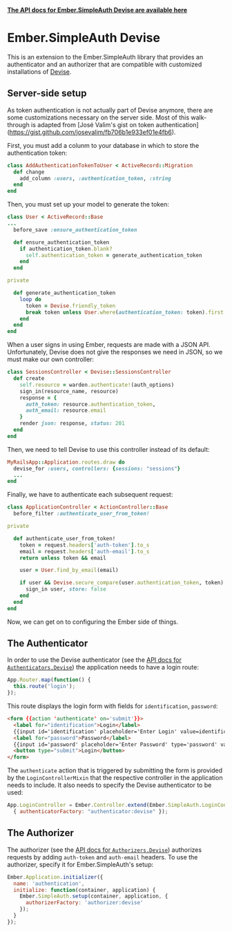 __[The API docs for Ember.SimpleAuth Devise are available here](http://ember-simple-auth.simplabs.com/ember-simple-auth-devise-api-docs.html)__

# Ember.SimpleAuth Devise

This is an extension to the Ember.SimpleAuth library that provides an
authenticator and an authorizer that are compatible with customized
installations of [Devise](https://github.com/plataformatec/devise).

## Server-side setup

As token authentication is not actually part of Devise anymore, there are some
customizations necessary on the server side. Most of this walk-through is 
adapted from [José Valim's gist on token authentication]
(https://gist.github.com/josevalim/fb706b1e933ef01e4fb6).

First, you must add a colunm to your database in which to store the
authentication token:

```ruby
class AddAuthenticationTokenToUser < ActiveRecord::Migration
  def change
    add_column :users, :authentication_token, :string
  end
end
```

Then, you must set up your model to generate the token:

```ruby
class User < ActiveRecord::Base
...
  before_save :ensure_authentication_token

  def ensure_authentication_token
    if authentication_token.blank?
      self.authentication_token = generate_authentication_token
    end
  end

private

  def generate_authentication_token
    loop do
      token = Devise.friendly_token
      break token unless User.where(authentication_token: token).first
    end
  end
end
```

When a user signs in using Ember, requests are made with a JSON API.
Unfortunately, Devise does not give the responses we need in JSON, so we must
make our own controller:

```ruby
class SessionsController < Devise::SessionsController
  def create
    self.resource = warden.authenticate!(auth_options)
    sign_in(resource_name, resource)
    response = {
      auth_token: resource.authentication_token,
      auth_email: resource.email
    }
    render json: response, status: 201
  end
end
```

Then, we need to tell Devise to use this controller instead of its default:

```ruby
MyRailsApp::Application.routes.draw do
  devise_for :users, controllers: {sessions: "sessions"}
  ...
end
```

Finally, we have to authenticate each subsequent request:

```ruby
class ApplicationController < ActionController::Base
  before_filter :authenticate_user_from_token!

private

  def authenticate_user_from_token!
    token = request.headers['auth-token'].to_s
    email = request.headers['auth-email'].to_s
    return unless token && email

    user = User.find_by_email(email)

    if user && Devise.secure_compare(user.authentication_token, token)
      sign_in user, store: false
    end
  end
end
```

Now, we can get on to configuring the Ember side of things.

## The Authenticator

In order to use the Devise authenticator (see the
[API docs for `Authenticators.Devise`](http://ember-simple-auth.simplabs.com/ember-simple-auth-devise-api-docs.html#Ember-SimpleAuth-Authenticators-Devise))
the application needs to have a login route:

```js
App.Router.map(function() {
  this.route('login');
});
```

This route displays the login form with fields for `identification`,
`password`:

```html
<form {{action 'authenticate' on='submit'}}>
  <label for="identification">Login</label>
  {{input id='identification' placeholder='Enter Login' value=identification}}
  <label for="password">Password</label>
  {{input id='password' placeholder='Enter Password' type='password' value=password}}
  <button type="submit">Login</button>
</form>
```

The `authenticate` action that is triggered by submitting the form is provided
by the `LoginControllerMixin` that the respective controller in the application
needs to include. It also needs to specify the Devise authenticator to be used:

```js
App.LoginController = Ember.Controller.extend(Ember.SimpleAuth.LoginControllerMixin,
  { authenticatorFactory: "authenticator:devise" });
```

## The Authorizer

The authorizer (see the
[API docs for `Authorizers.Devise`](http://ember-simple-auth.simplabs.com/ember-simple-auth-devise-api-docs.html#Ember-SimpleAuth-Authorizers-Devise))
authorizes requests by adding `auth-token` and `auth-email` headers. To use the
authorizer, specify it for Ember.SimpleAuth's setup:

```js
Ember.Application.initializer({
  name: 'authentication',
  initialize: function(container, application) {
    Ember.SimpleAuth.setup(container, application, {
      authorizerFactory: 'authorizer:devise'
    });
  }
});
```
